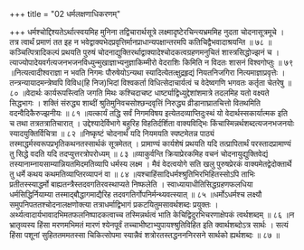 +++
title = "02 धर्मलक्षणाधिकरणम्"

+++
धर्मश्चोद्दिश्यतेऽर्थात्स्वयमिह मुनिना तद्विचारार्थसूत्रे लक्ष्मादृष्टेरचिन्त्यभ्रममिह नुदता चोदनासूत्रमूचे । तत्र त्वार्थं प्रमाणं तत इह न भवेद्वाक्यभेदप्रवृत्तिर्मानप्राधान्यपक्षान्तरमपि कतिचिद्वैभवादाश्रयन्ति ॥ ७८ ॥कञ्चित्पित्रादिकल्पं प्रथयति पुरुषं चोदनाद्युक्तिरर्थाद्वाक्यादेश्चोदकत्वग्रहणमनुचितं शास्त्रसिद्धोज्झनं च । त्याज्योपादेयवर्गत्यजनभजनविध्युन्मुखाज्ञाभ्यनुज्ञाकिम्मीरो वेदराशिः किमिति न विदतः शासनं विश्वगोप्तुः ॥ ७९ ॥नित्यत्वादीश्वराज्ञा न भवति निगमः पौरुषेयोऽन्यथा स्यादित्येतत्क्षुद्रहृद्यं नियतनिजगिरा नित्यमाज्ञाप्रवृत्तेः । तन्त्रन्यायादमन्त्रेष्वपि विविध(हि निज)भिदां विश्वकर्ता विधित्सेदाचार्यत्वं च वेदेष्वगणि भगवतः कर्तृता चेतरेषु ॥ ८० ॥वेदार्थः कार्यरूपस्त्विति जगति मिथः कश्चिदाचष्ट धार्ष्ट्याद्विध्युद्देशांशमात्रे तदलमिह यतो वक्ष्यते सिद्धभागः । शक्तिं संरुद्ध्य शाब्दीं श्रुतिमुनिवचसोश्छन्दवृत्तिं निरुद्ध्य व्रीडानाघ्रातचित्तो वितथमिति वदन्वैदिकैरुज्झनीयः ॥ ८१ ॥यत्कार्यं तद्धि सर्वं निगमविषय इत्येतदव्याप्तिदुःस्थं यो वेदार्थस्सकार्यात्मक इति च तथा तत्रतत्रातिचारात् । उद्देश्यादेर्विभागे बहुरिह विहतिर्दर्शिता वाक्यविद्भिः किंचास्मिन्नर्थशब्दत्यजनभजनयोः स्यादयुक्तिर्विचित्रा ॥ ८२ ॥निष्कृष्टं चोदनार्थं यदि नियमयति स्पष्टमेतन्न पाठ्यं तस्माद्धर्मस्वरूपप्रभृतिकथनतस्सार्थकं सूत्रमेतत् । प्रामाण्यं कार्यशेषं प्रथयति यदि तत्प्रापितार्थं परस्तादप्रामाण्यं तु सिद्धे वदति यदि तदप्युत्तरत्रोपरोध्यम् ॥ ८३ ॥व्याकुर्वन्ति क्रियाप्रेरकमिह वचनं चोदनायुद्युक्तिवेद्यं तस्यानाम्नायसाम्यान्नियतमिदमतिव्यापि धर्मस्य लक्ष्म । मैवं वेदत्वयोगे सति खलु पुरुषप्रेरकं वाक्यमेतद्वेदोक्तार्थे तु धर्मे कथय कथमतिव्याप्तिरव्यापनं वा ॥ ८४ ॥यश्चाहिंसादिधर्मश्श्रुतिभिरभिहितस्सोऽपि ताभिः प्रतीतस्स्याद्धर्मो बाह्यतन्त्रैस्तदवगतिरवस्थाप्यते निष्फलेति । स्वाध्यायाधीतिसिद्धग्रहणफलधिया धर्मसिद्धिर्नियाम्या तस्माद्बौद्धागमाद्यैरिह तदवगतिर्गोपनिर्मन्थ्यवत्स्यात् ॥ ८५ ॥धर्मोऽधर्मश्च लक्ष्यौ समुपनिपततश्चोदनालक्षणोक्त्या तत्राधर्माद्विभागं प्रकटयितुमसावर्थशब्दः प्रयुक्तः । अर्थ्यत्वादार्यभावादभिमतफलनिष्पादकत्वाच्च तस्मिन्नर्थत्वं भाति केचिद्विदुरभिचरणाक्षेपकं त्वर्थशब्दम् ॥ ८६ ॥न भ्रातृव्यस्य हिंसा मरणमभिमतं मारणं श्येनपूर्वं तच्चाभीष्टाभ्युपायश्श्रुतिविहित इति क्वार्थशब्दोऽत्र सार्थः । सत्यं हिंसा पशूनां सुहिततममतस्सा चिकित्सोपमा स्यान्नैवं शत्रोरतस्तद्धनननिरसने सार्थको ह्यर्थशब्दः ॥ ८७ ॥
